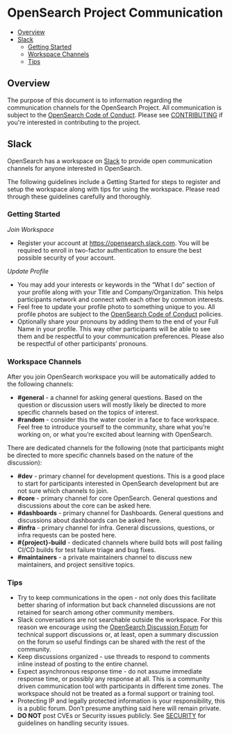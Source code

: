# OpenSearch Project Communication 

- [Overview](#overview)
- [Slack](#slack)
  - [Getting Started](#getting-started)
  - [Workspace Channels](#workspace-channels)
  - [Tips](#tips)

## Overview

The purpose of this document is to information regarding the communication 
channels for the OpenSearch Project. All communication is subject to the 
[OpenSearch Code of Conduct](CODE_OF_CONDUCT.md). Please see 
[CONTRIBUTING](CONTRIBUTING.md) if you're interested in contributing to the
project.

## Slack

OpenSearch has a workspace on [Slack](https://opensearch.slack.com) to provide
open communication channels for anyone interested in OpenSearch.

The following guidelines include a Getting Started for steps to register and
setup the workspace along with tips for using the workspace. Please read through
these guidelines carefully and thoroughly. 

### Getting Started

_Join Workspace_

  * Register your account at https://opensearch.slack.com. You will be required
    to enroll in two-factor authentication to ensure the best possible security
    of your account.

_Update Profile_

  * You may add your interests or keywords in the “What I do” section of your 
    profile along with your Title and Company/Organization. This helps 
    participants network and connect with each other by common interests.
  * Feel free to update your profile photo to something unique to you. All 
    profile photos are subject to the 
    [OpenSearch Code of Conduct](CODE_OF_CONDUCT.md) policies.
  * Optionally share your pronouns by adding them to the end of your Full Name 
    in your profile. This way other participants will be able to see them and 
    be respectful to your communication preferences. Please also be respectful 
    of other participants’ pronouns.

### Workspace Channels

After you join OpenSearch workspace you will be automatically added to the 
following channels:

  * **#general** - a channel for asking general questions. Based on the question 
    or discussion users will mostly likely be directed to more specific 
    channels based on the topics of interest.
  * **#random** - consider this the water cooler in a face to face workspace. 
    Feel free to introduce yourself to the community, share what you’re 
    working on, or what you’re excited about learning with OpenSearch.

There are dedicated channels for the following (note that participants might 
be directed to more specific channels based on the nature of the discussion):

  * **#dev** - primary channel for development questions. This is a good place to 
    start for participants interested in OpenSearch development but are not 
    sure which channels to join.  
  * **#core** -  primary channel for core OpenSearch. General questions and 
    discussions about the core can be asked here. 
  * **#dashboards** - primary channel for Dashboards. General questions and 
    discussions about dashboards can be asked here. 
  * **#infra** - primary channel for infra. General discussions, questions, or infra 
    requests can be posted here.
  * **#{project}-build** - dedicated channels where build bots will post failing CI/CD 
    builds for test failure triage and bug fixes.
  * **#maintainers** - a private maintainers channel to discuss new maintainers, and 
    project sensitive topics.

### Tips

  * Try to keep communications in the open - not only does this facilitate better
    sharing of information but back channeled discussions are not retained for
    search among other community members.
  * Slack conversations are not searchable outside the workspace. For this
    reason we encourage using the 
    [OpenSearch Discussion Forum](https://forum.opensearch.org) for technical support 
    discussions or, at least, open a summary discussion on the forum so useful findings 
    can be shared with the rest of the community. 
  * Keep discussions organized - use threads to respond to comments inline instead 
    of posting to the entire channel.
  * Expect asynchronous response time - do not assume immediate response time,
    or possibly any response at all. This is a community driven communication tool with
    participants in different time zones. The workspace should not be treated as a 
    formal support or training tool.
  * Protecting IP and legally protected information is your responsibility, this is 
    a public forum. Don’t presume anything said here will remain private.
  * **DO NOT** post CVEs or Security issues publicly. See [SECURITY](SECURITY.md)
    for guidelines on handling security issues.
